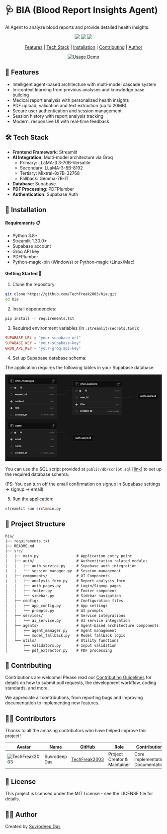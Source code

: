 
# 🩺 BIA (Blood Report Insights Agent)

AI Agent to analyze blood reports and provide detailed health insights.

<p align="center">
  <a href="https://github.com/TechFreak2003/hia/issues"><img src="https://img.shields.io/github/issues/TechFreak2003/hia"></a> 
  <a href="https://github.com/TechFreak2003/hia/stargazers"><img src="https://img.shields.io/github/stars/TechFreak2003/hia"></a>
  <a href="https://github.com/TechFreak2003/hia/blob/main/LICENSE">
    <img src="https://img.shields.io/badge/License-MIT-blue.svg">
  </a>
</p>

<p align="center">
  <a href="#-features">Features</a> |
  <a href="#%EF%B8%8F-tech-stack">Tech Stack</a> |
  <a href="#-installation">Installation</a> |
  <a href="#-contributing">Contributing</a> |
  <a href="#%EF%B8%8F-author">Author</a>
</p>

<p align="center">
  <a href="https://github.com/TechFreak2003/hia"><img src="https://raw.githubusercontent.com/TechFreak2003/hia/main/public/HIA_demo.gif" alt="Usage Demo"></a>
</p>

## 🌟 Features

- Intelligent agent-based architecture with multi-model cascade system
- In-context learning from previous analyses and knowledge base building
- Medical report analysis with personalized health insights
- PDF upload, validation and text extraction (up to 20MB)
- Secure user authentication and session management
- Session history with report analysis tracking
- Modern, responsive UI with real-time feedback

## 🛠️ Tech Stack

- **Frontend Framework**: Streamlit
- **AI Integration**: Multi-model architecture via Groq
  - Primary: LLaMA-3.3-70B-Versatile
  - Secondary: LLaMA-3-8B-8192
  - Tertiary: Mixtral-8x7B-32768
  - Fallback: Gemma-7B-IT
- **Database**: Supabase
- **PDF Processing**: PDFPlumber
- **Authentication**: Supabase Auth

## 🚀 Installation

#### Requirements 📋

- Python 3.8+
- Streamlit 1.30.0+
- Supabase account
- Groq API key
- PDFPlumber
- Python-magic-bin (Windows) or Python-magic (Linux/Mac)

#### Getting Started 📝

1. Clone the repository:

```bash
git clone https://github.com/TechFreak2003/hia.git
cd hia
```

2. Install dependencies:

```bash
pip install -r requirements.txt
```

3. Required environment variables (in `.streamlit/secrets.toml`):

```toml
SUPABASE_URL = "your-supabase-url"
SUPABASE_KEY = "your-supabase-key"
GROQ_API_KEY = "your-groq-api-key"
```

4. Set up Supabase database schema:

The application requires the following tables in your Supabase database:

![database schema](https://github.com/TechFreak2003/BIA/blob/main/public/db/schema.png)

You can use the SQL script provided at `public/db/script.sql` <a href="https://www.github.com/TechFreak2003/hia/blob/main/public/db/script.sql">[link]</a> to set up the required database schema.

(PS: You can turn off the email confirmation on signup in Supabase settings -> signup -> email)

5. Run the application:

```bash
streamlit run src\main.py
```

## 📁 Project Structure

```
hia/
├── requirements.txt
├── README.md
├── src/
│   ├── main.py                 # Application entry point
│   ├── auth/                   # Authentication related modules
│   │   ├── auth_service.py     # Supabase auth integration
│   │   └── session_manager.py  # Session management
│   ├── components/             # UI Components
│   │   ├── analysis_form.py    # Report analysis form
│   │   ├── auth_pages.py       # Login/Signup pages
│   │   ├── footer.py           # Footer component
│   │   └── sidebar.py          # Sidebar navigation
│   ├── config/                 # Configuration files
│   │   ├── app_config.py       # App settings
│   │   └── prompts.py          # AI prompts
│   ├── services/               # Service integrations
│   │   └── ai_service.py       # AI service integration
│   ├── agents/                 # Agent-based architecture components
│   │   ├── agent_manager.py    # Agent management
│   │   └── model_fallback.py   # Model fallback logic
│   └── utils/                  # Utility functions
│       ├── validators.py       # Input validation
│       └── pdf_extractor.py    # PDF processing
```

## 👥 Contributing

Contributions are welcome! Please read our [Contributing Guidelines](CONTRIBUTING.md) for details on how to submit pull requests, the development workflow, coding standards, and more.

We appreciate all contributions, from reporting bugs and improving documentation to implementing new features.

## 👨‍💻 Contributors

Thanks to all the amazing contributors who have helped improve this project!

| Avatar | Name | GitHub | Role | Contributions |
|--------|------|--------|------|---------------|
| <img src="https://github.com/TechFreak2003.png" width="50px" height="50px" alt="TechFreak2003"/> | Suvrodeep Das | [TechFreak2003](https://github.com/TechFreak2003) | Project Creator & Maintainer | Core implementation, Documentation |

<!-- To future contributors: Your profile will be added here when your PR is merged! -->

## 📄 License

This project is licensed under the MIT License - see the LICENSE file for details.

## 🙋‍♂️ Author

Created by [Suvrodeep Das](https://suvrodeepdas.dev)
